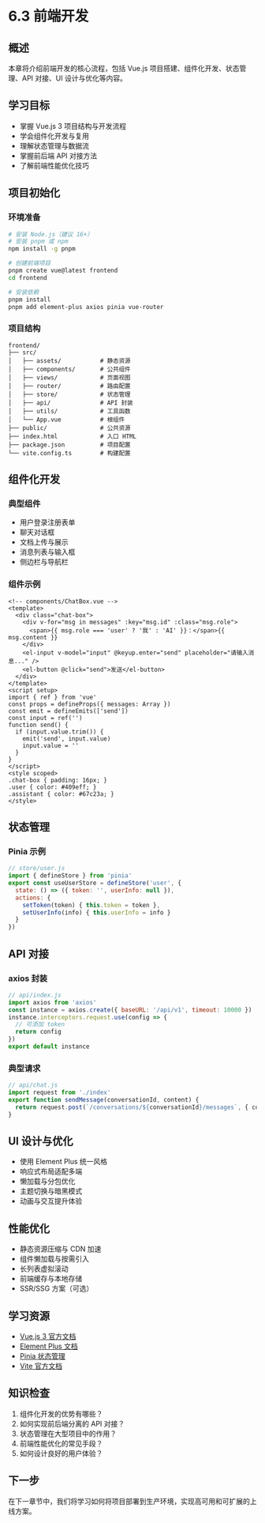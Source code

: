 # 6.3 前端开发

## 概述

本章将介绍前端开发的核心流程，包括 Vue.js 项目搭建、组件化开发、状态管理、API 对接、UI 设计与优化等内容。

## 学习目标

- 掌握 Vue.js 3 项目结构与开发流程
- 学会组件化开发与复用
- 理解状态管理与数据流
- 掌握前后端 API 对接方法
- 了解前端性能优化技巧

## 项目初始化

### 环境准备

```bash
# 安装 Node.js（建议 16+）
# 安装 pnpm 或 npm
npm install -g pnpm

# 创建前端项目
pnpm create vue@latest frontend
cd frontend

# 安装依赖
pnpm install
pnpm add element-plus axios pinia vue-router
```

### 项目结构

```text
frontend/
├── src/
│   ├── assets/           # 静态资源
│   ├── components/       # 公共组件
│   ├── views/            # 页面视图
│   ├── router/           # 路由配置
│   ├── store/            # 状态管理
│   ├── api/              # API 封装
│   ├── utils/            # 工具函数
│   └── App.vue           # 根组件
├── public/               # 公共资源
├── index.html            # 入口 HTML
├── package.json          # 项目配置
└── vite.config.ts        # 构建配置
```

## 组件化开发

### 典型组件
- 用户登录注册表单
- 聊天对话框
- 文档上传与展示
- 消息列表与输入框
- 侧边栏与导航栏

### 组件示例

```vue
<!-- components/ChatBox.vue -->
<template>
  <div class="chat-box">
    <div v-for="msg in messages" :key="msg.id" :class="msg.role">
      <span>{{ msg.role === 'user' ? '我' : 'AI' }}：</span>{{ msg.content }}
    </div>
    <el-input v-model="input" @keyup.enter="send" placeholder="请输入消息..." />
    <el-button @click="send">发送</el-button>
  </div>
</template>
<script setup>
import { ref } from 'vue'
const props = defineProps({ messages: Array })
const emit = defineEmits(['send'])
const input = ref('')
function send() {
  if (input.value.trim()) {
    emit('send', input.value)
    input.value = ''
  }
}
</script>
<style scoped>
.chat-box { padding: 16px; }
.user { color: #409eff; }
.assistant { color: #67c23a; }
</style>
```

## 状态管理

### Pinia 示例

```js
// store/user.js
import { defineStore } from 'pinia'
export const useUserStore = defineStore('user', {
  state: () => ({ token: '', userInfo: null }),
  actions: {
    setToken(token) { this.token = token },
    setUserInfo(info) { this.userInfo = info }
  }
})
```

## API 对接

### axios 封装

```js
// api/index.js
import axios from 'axios'
const instance = axios.create({ baseURL: '/api/v1', timeout: 10000 })
instance.interceptors.request.use(config => {
  // 可添加 token
  return config
})
export default instance
```

### 典型请求

```js
// api/chat.js
import request from './index'
export function sendMessage(conversationId, content) {
  return request.post(`/conversations/${conversationId}/messages`, { content })
}
```

## UI 设计与优化

- 使用 Element Plus 统一风格
- 响应式布局适配多端
- 懒加载与分包优化
- 主题切换与暗黑模式
- 动画与交互提升体验

## 性能优化

- 静态资源压缩与 CDN 加速
- 组件懒加载与按需引入
- 长列表虚拟滚动
- 前端缓存与本地存储
- SSR/SSG 方案（可选）

## 学习资源

- [Vue.js 3 官方文档](https://vuejs.org/)
- [Element Plus 文档](https://element-plus.org/zh-CN/)
- [Pinia 状态管理](https://pinia.vuejs.org/zh/)
- [Vite 官方文档](https://vitejs.dev/)

## 知识检查

1. 组件化开发的优势有哪些？
2. 如何实现前后端分离的 API 对接？
3. 状态管理在大型项目中的作用？
4. 前端性能优化的常见手段？
5. 如何设计良好的用户体验？

## 下一步

在下一章节中，我们将学习如何将项目部署到生产环境，实现高可用和可扩展的上线方案。 